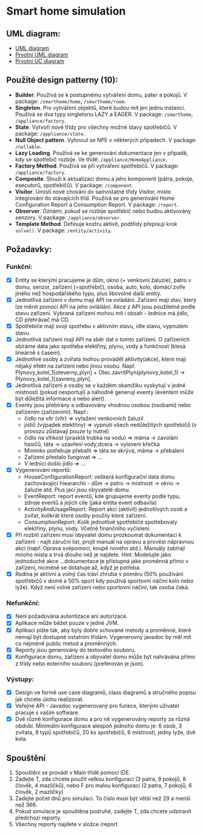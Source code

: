 # Smart home simulation

## UML diagram:
- [UML diagram](diagram/uml_final.pdf)
- [Prvotní UML diagram](diagram/uml_v1.pdf)
- [Prvotní UC diagram](diagram/uc_v1.pdf)

## Použité design patterny (10):
- **Builder**. Používá se k postupnému vytváření domu, páter a pokojů. V package: `/smarthome/home`, `/smarthome/room`.
- **Singleton**. Pro vytváření objektů, které budou mít jen jednu instanci. Používá se dva typy singletonu LAZY a EAGER. V package: `/smarthome`, `/appliance/factory`.
- **State**. Vytvoří nové třídy pro všechny možné stavy spotřebičů. V package: `/appliance/state`.
- **Null Object pattern**. Vyhnout se NPE v některých připadech. V package: `/nullable`.
- **Lazy Loading**. Používá se ke generování dokumentace jen v připadě, kdy se spotřebič rozbíje. Ve třidě: `/appliance/HomeAppliance`.
- **Factory Method**. Používá se při vytváření spotřebičů. V package: `/appliance/factory`.
- **Composite**. Slouží k aktualizaci domu a jeho komponent (pátra, pokoje, executorů, spotřebičů). V package: `/component`.
- **Visitor**. Umístí nové chování do samostatné třídy Visitor, místo integrování do stávajících tříd. Používá se pro generování Home Configuration Report a Consumption Report. V package: `/report`.
- **Observer**. Oznámí, pokud se rozbíje spotřebič nebo budou aktivovány senzory. V package: `/appliance/observer`.
- **Template Method**. Definuje kostru aktivit, podtřídy přepisují krok `solve()`. V package: `/entity/activity`.

## Požadavky:

### Funkční:
- [x] Entity se kterými pracujeme je dům, okno (+ venkovní žaluzie), patro v domu, senzor, zařízení (=spotřebič), osoba, auto, kolo, domácí zvíře jiného než hospodářského typu, plus libovolné další entity.
- [x] Jednotlivá zařízení v domu mají API na ovládání. Zařízení mají stav, který lze měnit pomocí API na jeho ovládání. Akce z API jsou použitelné podle stavu zařízení. Vybraná zařízení mohou mít i obsah - lednice má jídlo, CD přehrávač má CD.
- [x] Spotřebiče mají svojí spotřebu v aktivním stavu, idle stavu, vypnutém stavu.
- [x] Jednotlivá zařízení mají API na sběr dat o tomto zařízení. O zařízeních sbíráme data jako spotřeba elektřiny, plynu, vody a funkčnost (klesá lineárně s časem).
- [x] Jednotlivé osoby a zvířata mohou provádět aktivity(akce), které mají nějaký efekt na zařízení nebo jinou osobu. Např. Plynovy_kotel_1[oteverny_plyn] + Otec.zavritPlyn(plynovy_kotel_1) -> Plynovy_kotel_1[zavreny_plyn].
- [x] Jednotlivá zařízení a osoby se v každém okamžiku vyskytují v jedné místnosti (pokud nesportují) a náhodně generují eventy (eventem může být důležitá informace a nebo alert).
- [x]  Eventy jsou přebírány a odbavovány vhodnou osobou (osobami) nebo zařízením (zařízeními). Např.:
    - čidlo na vítr (vítr) => vytažení venkovních žaluzií 
    - jistič (výpadek elektřiny) => vypnutí všech nedůležitých spotřebičů (v provozu zůstávají pouze ty nutné)
    - čidlo na vlhkost (prasklá trubka na vodu) => máma -> zavolání hasičů, táta -> uzavření vody;dcera -> vylovení křečka 
    - Miminko potřebuje přebalit => táta se skrývá, máma -> přebalení 
    - Zařízení přestalo fungovat => ...
    - V lednici došlo jídlo => ...
- [x] Vygenerování reportů:
  - HouseConfigurationReport: veškerá konfigurační data domu zachovávající hieararchii - dům -> patro -> místnost -> okno -> žaluzie atd. Plus jací jsou obyvatelé domu. 
  - EventReport: report eventů, kde grupujeme eventy podle typu, zdroje eventů a jejich cíle (jaká entita event odbavila)
  - ActivityAndUsageReport: Report akcí (aktivit) jednotlivých osob a zvířat, kolikrát které osoby použily které zařízení. 
  - ConsumptionReport: Kolik jednotlivé spotřebiče spotřebovaly elektřiny, plynu, vody. Včetně finančního vyčíslení.
- [x] Při rozbití zařízení musí obyvatel domu prozkoumat dokumentaci k zařízení - najít záruční list, projít manuál na opravu a provést nápravnou akcí (např. Oprava svépomocí, koupě nového atd.). Manuály zabírají mnoho místa a trvá dlouho než je najdete. Hint: Modelujte jako jednoduché akce ...dokumentace je přístupná jako proměnná přímo v zařízení, nicméně se dotahuje až, když je potřeba.
- [x] Rodina je aktivní a volný čas tráví zhruba v poměru (50% používání spotřebičů v domě a 50% sport kdy používá sportovní náčiní kolo nebo lyže). Když není volné zařízení nebo sportovní náčiní, tak osoba čeká.

### Nefunkční:
- [x] Není požadována autentizace ani autorizace.
- [x] Aplikace může běžet pouze v jedné JVM.
- [x] Aplikaci pište tak, aby byly dobře schované metody a proměnné, které nemají být dostupné ostatním třídám. Vygenerovný javadoc by měl mít co nejméně public metod a proměnných.
- [x] Reporty jsou generovány do textového souboru.
- [x] Konfigurace domu, zařízení a obyvatel domu může být nahrávána přímo z třídy nebo externího souboru (preferován je json).

### Výstupy:
- [x] Design ve formě use case diagramů, class diagramů a stručného popisu jak chcete úlohu realizovat.
- [x] Veřejné API - Javadoc vygenerovaný pro funkce, kterými uživatel pracuje s vaším software.
- [x] Dvě různé konfigurace domu a pro ně vygenerovány reporty za různá období. Minimální konfigurace alespoň jednoho domu je: 6 osob, 3 zvířata, 8 typů spotřebičů, 20 ks spotřebičů, 6 místností, jedny lyže, dvě kola. 

## Spouštění

1. Spouštění se provádí v Main třídě pomocí IDE.
2. Zadejte T, zda chcete použít velkou konfiguraci (3 patra, 9 pokojů, 8 člověk, 4 mazlíčků), nebo F pro malou konfiguraci (2 patra, 7 pokojů, 6 člověk, 2 mazlíčky)
3. Zadejte počet dnů pro simulaci. To číslo musí být větší než 29 a menší než 366.
4. Pokud simulace je spouštěna podruhé, zadejte T, zda chcete odstranit předchozí reporty.
5. Všechny reporty najdete v složce /report 